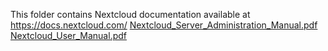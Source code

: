 This folder contains Nextcloud documentation available at https://docs.nextcloud.com/
[Nextcloud_Server_Administration_Manual.pdf](https://github.com/ARTbio/usePsilo/files/9813723/Nextcloud_Server_Administration_Manual.pdf)
[Nextcloud_User_Manual.pdf](https://github.com/ARTbio/usePsilo/files/9813724/Nextcloud_User_Manual.pdf)

